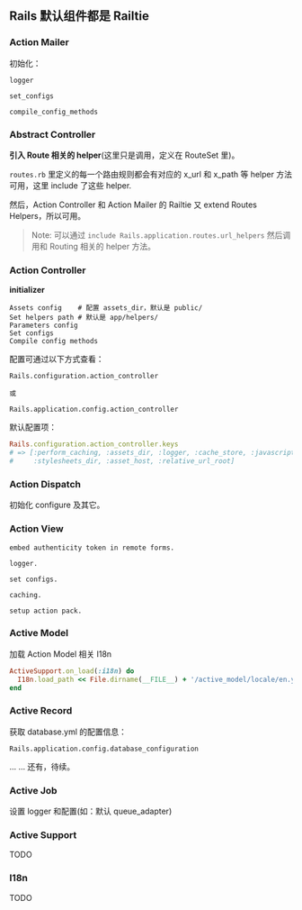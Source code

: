 ## Rails 默认组件都是 Railtie

### Action Mailer

初始化：

```
logger

set_configs

compile_config_methods
```

### Abstract Controller

**引入 Route 相关的 helper**(这里只是调用，定义在 RouteSet 里)。

`routes.rb` 里定义的每一个路由规则都会有对应的 x_url 和 x_path 等 helper 方法可用，这里 include 了这些 helper.

然后，Action Controller 和 Action Mailer 的 Railtie 又 extend Routes Helpers，所以可用。

> Note: 可以通过 `include Rails.application.routes.url_helpers` 然后调用和 Routing 相关的 helper 方法。

### Action Controller

**initializer**

```
Assets config    # 配置 assets_dir，默认是 public/
Set helpers path # 默认是 app/helpers/
Parameters config
Set configs
Compile config methods
```

配置可通过以下方式查看：

```
Rails.configuration.action_controller

或

Rails.application.config.action_controller
```

默认配置项：

```ruby
Rails.configuration.action_controller.keys
# => [:perform_caching, :assets_dir, :logger, :cache_store, :javascripts_dir,
#     :stylesheets_dir, :asset_host, :relative_url_root]
```

### Action Dispatch

初始化 configure 及其它。

### Action View

```
embed authenticity token in remote forms.

logger.

set configs.

caching.

setup action pack.
```

### Active Model

加载 Action Model 相关 I18n

```ruby
ActiveSupport.on_load(:i18n) do
  I18n.load_path << File.dirname(__FILE__) + '/active_model/locale/en.yml'
end
```

### Active Record

获取 database.yml 的配置信息：

```
Rails.application.config.database_configuration
```

... ... 还有，待续。

### Active Job

设置 logger 和配置(如：默认 queue_adapter)

### Active Support

TODO

### I18n

TODO

